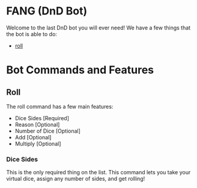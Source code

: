 # FANG (DnD Bot)
Welcome to the last DnD bot you will ever need! We have a few things that the bot is able to do:
- [roll](#roll)

# Bot Commands and Features
## Roll
The roll command has a few main features:
- Dice Sides \[Required\]
- Reason \[Optional\]
- Number of Dice \[Optional\]
- Add \[Optional\]
- Multiply \[Optional\]

### Dice Sides
This is the only required thing on the list. This command lets you take your virtual dice, assign any number of sides, and get rolling! 
